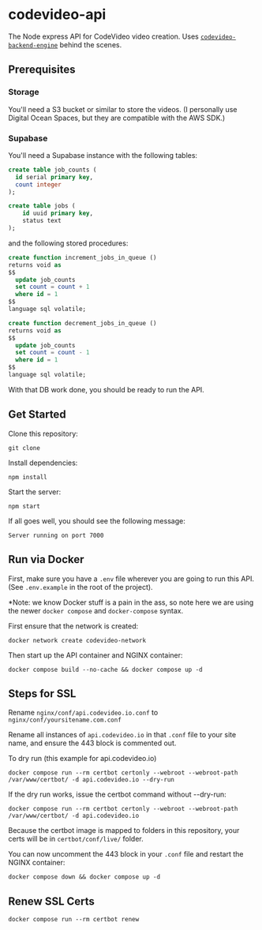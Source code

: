 # codevideo-api

The Node express API for CodeVideo video creation. Uses [`codevideo-backend-engine`](https://github.com/codevideo/codevideo-backend-engine) behind the scenes.

## Prerequisites

### Storage

You'll need a S3 bucket or similar to store the videos. (I personally use Digital Ocean Spaces, but they are compatible with the AWS SDK.)

### Supabase

You'll need a Supabase instance with the following tables:

```sql
create table job_counts (
  id serial primary key,
  count integer
);
```

```sql
create table jobs (
    id uuid primary key,
    status text
);
```

and the following stored procedures:

```sql
create function increment_jobs_in_queue () 
returns void as
$$
  update job_counts 
  set count = count + 1
  where id = 1
$$ 
language sql volatile;
```

```sql
create function decrement_jobs_in_queue ()
returns void as
$$
  update job_counts
  set count = count - 1
  where id = 1
$$
language sql volatile;
```

With that DB work done, you should be ready to run the API.

## Get Started

Clone this repository:

```shell
git clone
```

Install dependencies:

```shell
npm install
```

Start the server:

```shell
npm start
```

If all goes well, you should see the following message:

```shell
Server running on port 7000
```

## Run via Docker

First, make sure you have a `.env` file wherever you are going to run this API. (See `.env.example` in the root of the project).

*Note: we know Docker stuff is a pain in the ass, so note here we are using the newer `docker compose` and `docker-compose` syntax.

First ensure that the network is created:

```shell
docker network create codevideo-network
```
Then start up the API container and NGINX container:

```shell
docker compose build --no-cache && docker compose up -d
```

## Steps for SSL

Rename `nginx/conf/api.codevideo.io.conf` to `nginx/conf/yoursitename.com.conf`

Rename all instances of `api.codevideo.io` in that `.conf` file to your site name, and ensure the 443 block is commented out.

To dry run (this example for api.codevideo.io)

```shell
docker compose run --rm certbot certonly --webroot --webroot-path /var/www/certbot/ -d api.codevideo.io --dry-run
```

If the dry run works, issue the certbot command without --dry-run:

```shell
docker compose run --rm certbot certonly --webroot --webroot-path /var/www/certbot/ -d api.codevideo.io
```

Because the certbot image is mapped to folders in this repository, your certs will be in `certbot/conf/live/` folder.

You can now uncomment the 443 block in your `.conf` file and restart the NGINX container:

```shell
docker compose down && docker compose up -d
```

## Renew SSL Certs

```shell
docker compose run --rm certbot renew
```